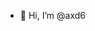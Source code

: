 - 👋 Hi, I’m @axd6

<!---
axd6/axd6 is a ✨ special ✨ repository because its `README.md` (this file) appears on your GitHub profile.
You can click the Preview link to take a look at your changes.
--->
